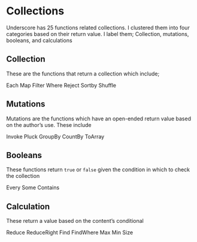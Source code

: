 # Collections

Underscore has 25 functions related collections. I clustered them into four categories based on their return value. I label them; Collection, mutations, booleans, and calculations

## Collection
These are the functions that return a collection which include; 

Each
Map
Filter
Where
Reject
Sortby
Shuffle

## Mutations
Mutations are the functions which have an open-ended return value based on the author’s use. These include

Invoke
Pluck
GroupBy
CountBy
ToArray

## Booleans
These functions return `true` or `false` given the condition in which to check the collection

Every
Some
Contains

## Calculation
These return a value based on the content’s conditional

Reduce
ReduceRight
Find
FindWhere
Max
Min
Size